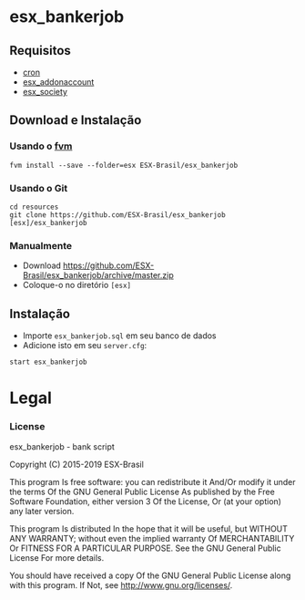 # esx_bankerjob

## Requisitos

- [cron](https://github.com/ESX-Brasil/cron)
- [esx_addonaccount](https://github.com/ESX-Brasil/esx_addonaccount)
- [esx_society](https://github.com/ESX-Brasil/esx_society)

## Download e Instalação

### Usando o [fvm](https://github.com/qlaffont/fvm-installer)
```
fvm install --save --folder=esx ESX-Brasil/esx_bankerjob
```

### Usando o Git
```
cd resources
git clone https://github.com/ESX-Brasil/esx_bankerjob [esx]/esx_bankerjob
```

### Manualmente
- Download https://github.com/ESX-Brasil/esx_bankerjob/archive/master.zip
- Coloque-o no diretório `[esx]`

## Instalação
- Importe `esx_bankerjob.sql` em seu banco de dados
- Adicione isto em seu `server.cfg`:

```
start esx_bankerjob
```

# Legal
### License
esx_bankerjob - bank script

Copyright (C) 2015-2019 ESX-Brasil

This program Is free software: you can redistribute it And/Or modify it under the terms Of the GNU General Public License As published by the Free Software Foundation, either version 3 Of the License, Or (at your option) any later version.

This program Is distributed In the hope that it will be useful, but WITHOUT ANY WARRANTY; without even the implied warranty Of MERCHANTABILITY Or FITNESS FOR A PARTICULAR PURPOSE. See the GNU General Public License For more details.

You should have received a copy Of the GNU General Public License along with this program. If Not, see http://www.gnu.org/licenses/.
